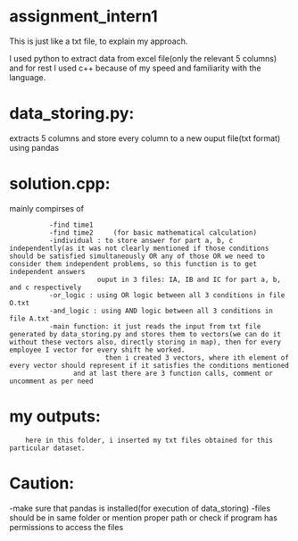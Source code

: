 # assignment_intern1
This is just like a txt file, to explain my approach.


I used python to extract data from excel file(only the relevant 5 columns) and for rest I used c++ because of my speed and familiarity with the language.

# data_storing.py: 
extracts 5 columns and store every column to a new ouput file(txt format) using pandas

# solution.cpp: 
mainly compirses of 


              -find time1
              -find time2     (for basic mathematical calculation)
              -individual : to store answer for part a, b, c independently(as it was not clearly mentioned if those conditions should be satisfied simultaneously OR any of those OR we need to consider them independent problems, so this function is to get independent answers
                          ouput in 3 files: IA, IB and IC for part a, b, and c respectively
              -or_logic : using OR logic between all 3 conditions in file O.txt
              -and_logic : using AND logic between all 3 conditions in file A.txt
              -main function: it just reads the input from txt file generated by data_storing.py and stores them to vectors(we can do it without these vectors also, directly storing in map), then for every employee I vector for every shift he worked.
                            then i created 3 vectors, where ith element of every vector should represent if it satisfies the conditions mentioned
                    and at last there are 3 function calls, comment or uncomment as per need

# my outputs:
        here in this folder, i inserted my txt files obtained for this particular dataset.

# Caution:
  -make sure that pandas is installed(for execution of data_storing)
  -files should be in same folder or mention proper path or check if program has permissions to access the files
  

